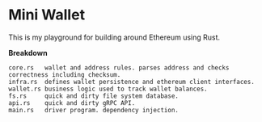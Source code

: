 # Mini Wallet
This is my playground for building around Ethereum using Rust.

**Breakdown**
```
core.rs   wallet and address rules. parses address and checks correctness including checksum.
infra.rs  defines wallet persistence and ethereum client interfaces.
wallet.rs business logic used to track wallet balances.
fs.rs     quick and dirty file system database.
api.rs    quick and dirty gRPC API.
main.rs   driver program. dependency injection.
```
